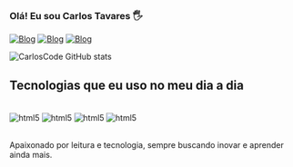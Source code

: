 ### Olá! Eu sou Carlos Tavares 🖐️

[![Blog](https://img.shields.io/website?label=CarlosTavaresCode&style=for-the-badge&url=https://github.com/CarlosTavaresCode)](https://github.com/CarlosTavaresCode/)
[![Blog](https://img.shields.io/badge/LinkedIn-0077B5?style=for-the-badge&logo=linkedin&logoColor=white)](https://www.linkedin.com/in/carlos-tavares-37361956/)
[![Blog](https://img.shields.io/badge/Gmail-D14836?style=for-the-badge&logo=gmail&logoColor=white)](mailto:carlos.dto_@hotmail.com/)

![CarlosCode GitHub stats](https://github-readme-stats.vercel.app/api?username=CarlosTavaresCode&show_icons=true&theme=dracula)

## Tecnologias que eu uso no meu dia a dia

<div style= "display: inline_block"><br/>
    <img align="center" alt="html5" src="https://img.shields.io/badge/HTML5-E34F26?style=for-the-badge&logo=html5&logoColor=white"/>
    <img align="center" alt="html5" src="https://img.shields.io/badge/JavaScript-323330?style=for-the-badge&logo=javascript&logoColor=F7DF1E"/>
    <img align="center" alt="html5" src="https://img.shields.io/badge/CSS3-1572B6?style=for-the-badge&logo=css3&logoColor=white"/>
    <img align="center" alt="html5" src="https://img.shields.io/badge/Python-14354C?style=for-the-badge&logo=python&logoColor=white"/>
</div><br/>

Apaixonado por leitura e tecnologia, sempre buscando inovar e aprender ainda mais.




